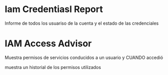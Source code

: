 
# Iam Credentiasl Report

Informe de todos los usuariso de la cuenta y el estado de las credenciales

# IAM Access Advisor

Muestra permisos de servicios conducidos a un usuario y CUANDO accedió

muestra un historial de los permisos utilizados 
 